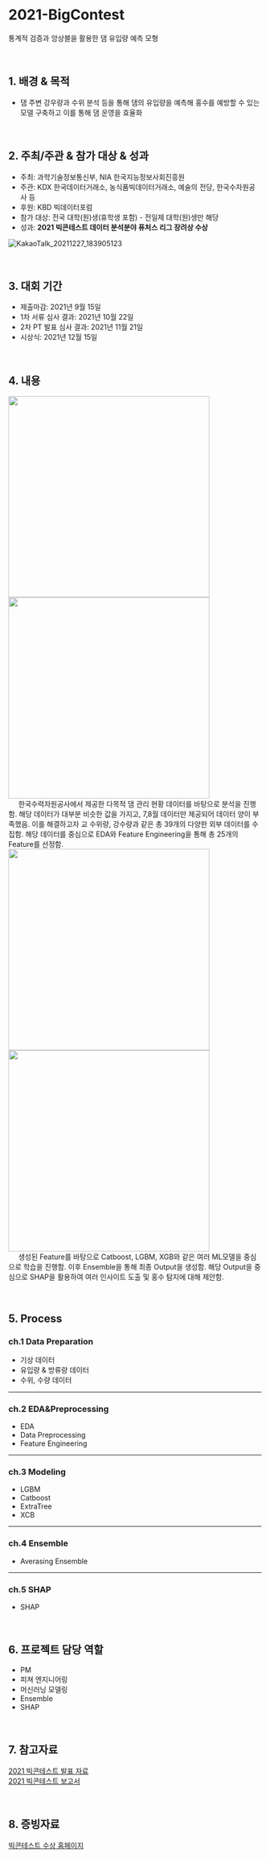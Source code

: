 # 2021-BigContest
통계적 검증과 앙상블을 활용한 댐 유입량 예측 모형

<br>

## 1. 배경 & 목적

- 댐 주변 강우량과 수위 분석 등을 통해 댐의 유입량을 예측해 홍수를 예방할 수 있는 모델 구축하고 이를 통해 댐 운영을 효율화

<br>

## 2. 주최/주관 & 참가 대상 & 성과

- 주최: 과학기술정보통신부, NIA 한국지능정보사회진흥원
- 주관: KDX 한국데이터거래소, 농식품빅데이터거래소, 예술의 전당, 한국수자원공사 등
- 후원: KBD 빅데이터포럼
- 참가 대상: 전국 대학(원)생(휴학생 포함) - 전일제 대학(원)생만 해당
- 성과: **2021 빅콘테스트 데이터 분석분야 퓨처스 리그 장려상 수상**

![KakaoTalk_20211227_183905123](https://github.com/user-attachments/assets/78bd371c-192e-4969-8453-ba106d735513)

<br>

## 3. 대회 기간

- 제출마감: 2021년 9월 15일
- 1차 서류 심사 결과: 2021년 10월 22일
- 2차 PT 발표 심사 결과: 2021년 11월 21일
- 시상식: 2021년 12월 15일 

<br>

## 4. 내용

<img src="https://github.com/user-attachments/assets/1e8bb641-bf5f-405d-9e4a-5a6f674874f0"  width="400"/><img src="https://github.com/user-attachments/assets/abc8f4cc-b15f-4ebf-923f-d2d5155a231b"  width="400"/>
<br>
&nbsp;&nbsp;&nbsp;&nbsp; 한국수력자원공사에서 제공한 다목적 댐 관리 현황 데이터를 바탕으로 분석을 진행함. 해당 데이터가 대부분 비슷한 값을 가지고, 7,8월 데이터만 제공되어 데이터 양이 부족했음. 이를 해결하고자 교 수위량, 강수량과 같은 총 39개의 다양한 외부 데이터를 수집함. 해당 데이터를 중심으로 EDA와 Feature Engineering을 통해 총 25개의 Feature를 선정함.
<br>
<img src="https://github.com/user-attachments/assets/8ad6a8b9-fdc9-46d7-a2a0-160968908b22"  width="400"/><img src="https://github.com/user-attachments/assets/9551052d-3598-4c83-a0ab-5fcf548820de"  width="400"/>
<br>
&nbsp;&nbsp;&nbsp;&nbsp; 생성된 Feature를 바탕으로 Catboost, LGBM, XGB와 같은 여러 ML모델을 중심으로 학습을 진행함. 이후 Ensemble을 통해 최종 Output을 생성함. 해당 Output을 중심으로 SHAP을 활용하여 여러 인사이트 도출 및 홍수 탐지에 대해 제안함.

<br>

## 5. Process

### ch.1 Data Preparation

- 기상 데이터
- 유입량 & 방류량 데이터
- 수위, 수량 데이터

---

### ch.2 EDA&Preprocessing

- EDA
- Data Preprocessing
- Feature Engineering

---

### ch.3 Modeling

- LGBM
- Catboost
- ExtraTree
- XCB

---

### ch.4 Ensemble

- Averasing Ensemble

---

### ch.5 SHAP
- SHAP

<br>

## 6. 프로젝트 담당 역할

- PM
- 피쳐 엔지니어링
- 머신러닝 모델링
- Ensemble
- SHAP

<br>

## 7. 참고자료

[2021 빅콘테스트 발표 자료](https://github.com/yugwangyeol/2021-BigContes/blob/main/%EB%8D%B0%EC%9D%B4%ED%84%B0%EB%B6%84%EC%84%9D%EB%B6%84%EC%95%BC_%ED%93%A8%EC%B2%98%EC%8A%A4%EB%A6%AC%EA%B7%B8_%ED%99%8D%EC%88%98ZERO_%EA%B2%BD%ED%86%B5%EB%93%9C%EB%A6%BC%ED%8C%80_%EA%B2%B0%EA%B3%BC%EB%B3%B4%EA%B3%A0%EC%84%9C.pdf)  
[2021 빅콘테스트 보고서](https://github.com/yugwangyeol/2021-BigContes/blob/main/%EB%8D%B0%EC%9D%B4%ED%84%B0%EB%B6%84%EC%84%9D%EB%B6%84%EC%95%BC_%ED%93%A8%EC%B2%98%EC%8A%A4%EB%A6%AC%EA%B7%B8_%ED%99%8D%EC%88%98ZERO_%EA%B2%BD%ED%86%B5%EB%93%9C%EB%A6%BC%ED%8C%80_%EB%B6%84%EC%84%9D%EB%B3%B4%EA%B3%A0%EC%84%9C.pdf)

<br>

## 8. 증빙자료

[빅콘테스트 수상 홈페이지](https://www.bigcontest.or.kr/introduce/history2021.php)
